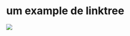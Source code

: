 # um example de linktree

<img src="![Screenshot](https://user-images.githubusercontent.com/20050291/112380490-32e2bc00-8cc8-11eb-9e62-6e533798a3d5.png)
">